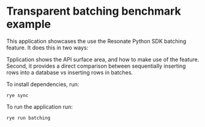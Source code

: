 # Transparent batching benchmark example

This application showcases the use the Resonate Python SDK batching feature.
It does this in two ways:

Tpplication shows the API surface area, and how to make use of the feature.
Second, it provides a direct comparison between sequentially inserting rows into a database vs inserting rows in batches.

To install dependencies, run:

```
rye sync
```

To run the application run:

```
rye run batching
```

